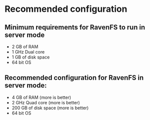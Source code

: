 ﻿# Recommended configuration

## Minimum requirements for RavenFS to run in server mode

* 2 GB of RAM
* 1 GHz Dual core
* 1 GB of disk space
* 64 bit OS

## Recommended configuration for RavenFS in server mode:

* 4 GB of RAM (more is better)
* 2 GHz Quad core (more is better)
* 200 GB of disk space (more is better)
* 64 bit OS